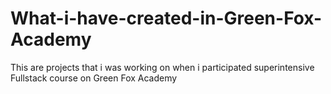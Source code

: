 # What-i-have-created-in-Green-Fox-Academy
This are projects that i was working on when i participated superintensive Fullstack course on Green Fox Academy
